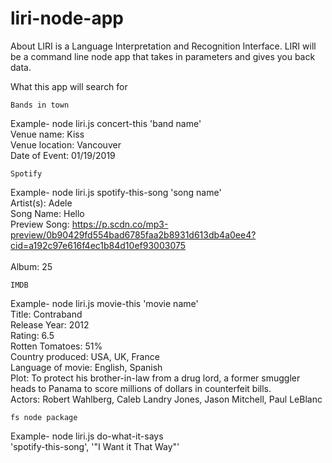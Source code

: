 # liri-node-app
About
LIRI is a Language Interpretation and Recognition Interface. LIRI will be a command line node app that takes in parameters and gives you back data.

What this app will search for

    Bands in town
Example- node liri.js concert-this 'band name'<br>
    Venue name: Kiss<br>
    Venue location: Vancouver<br>
    Date of Event: 01/19/2019<br>

    Spotify
Example- node liri.js spotify-this-song 'song name'<br>
    Artist(s): Adele<br>
    Song Name: Hello<br>
    Preview Song: https://p.scdn.co/mp3-preview/0b90429fd554bad6785faa2b8931d613db4a0ee4?cid=a192c97e616f4ec1b84d10ef93003075<br>   
    Album: 25 <br>

    IMDB
Example- node liri.js movie-this 'movie name' <br>
    Title: Contraband <br>
    Release Year: 2012 <br>
    Rating: 6.5 <br>
    Rotten Tomatoes: 51% <br>
    Country produced: USA, UK, France <br>
    Language of movie: English, Spanish <br>
    Plot: To protect his brother-in-law from a drug lord, a former smuggler heads to Panama to score millions of dollars in counterfeit bills.<br>
    Actors: Robert Wahlberg, Caleb Landry Jones, Jason Mitchell, Paul LeBlanc <br>

    fs node package
Example- node liri.js do-what-it-says<br>
    'spotify-this-song', '"I Want it That Way"'<br>




